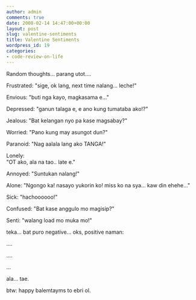 ```yaml
---
author: admin
comments: true
date: 2008-02-14 14:47:00+00:00
layout: post
slug: valentine-sentiments
title: Valentine Sentiments
wordpress_id: 19
categories:
- code-review-on-life
---
```


Random thoughts... parang utot....

Frustrated:
"sige, ok lang, next time nalang... leche!"
  
Envious:
"buti nga kayo, magkasama e..."

Depressed:
"ganun talaga e, e ano kung tumataba ako!?"

Jealous:
"Bat kelangan nyo pa kase magsabay?"

Worried:
"Pano kung may asungot dun?"

Paranoid:
"Nag aalala lang ako TANGA!"
  
Lonely:  
"OT ako, ala na tao.. late e."

Annoyed: 
"Suntukan nalang!"

Alone:
"Ngongo ka! nasayo yukorin ko! miss ko na sya... kaw din ehehe..."

Sick:
"hachoooooo!"
  
Confused:
"Bat kase anggulo mo magisip?"

Senti:
"walang load mo muka mo!"

teka... bat puro negative... oks, positive naman:

....

....

...

ala... tae.

btw: happy balemtayms to ebri ol.
